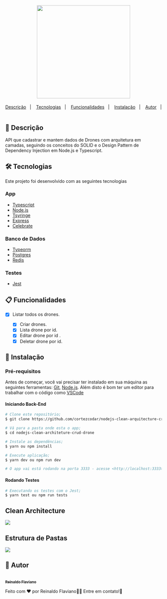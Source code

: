 <h1 align="center">
  <img width="300px" src="./.github/assets/nodejs-icon.svg" />
  <br />
  <a href="https://www.linkedin.com/in/reinaldo-flaviano-3a6359208/">
  </a>
</h1>
<p align="center">
  <a href="#page_facing_up-descrição">Descrição</a>&nbsp;&nbsp;&nbsp;|&nbsp;&nbsp;&nbsp;
  <a href="#-tecnologias">Tecnologias</a>&nbsp;&nbsp;&nbsp;|&nbsp;&nbsp;&nbsp;
    <a href="#clipboard-Funcionalidades">Funcionalidades</a>&nbsp;&nbsp;&nbsp;|&nbsp;&nbsp;&nbsp;
  <a href="#closed_book-instalação">Instalação</a>&nbsp;&nbsp;&nbsp;|&nbsp;&nbsp;&nbsp;
  <a href="#man-Autor">Autor</a>&nbsp;&nbsp;&nbsp;|&nbsp;&nbsp;&nbsp;
</p>

## :page_facing_up: Descrição

API que cadastrar e mantem dados de Drones com arquitetura em camadas, seguindo os conceitos do SOLID e o Design Pattern de Dependency Injection em Node.js e Typescript.

## 🛠 Tecnologias

Este projeto foi desenvolvido com as seguintes tecnologias

### App

- [Typescript](https://www.typescriptlang.org/)
- [Node.js](https://nodejs.org/)
- [Tsyringe](https://github.com/microsoft/tsyringe)
- [Express](https://expressjs.com/pt-br/)
- [Celebrate](https://github.com/arb/celebrate)

### Banco de Dados

- [Typeorm](https://typeorm.io/#/)
- [Postgres](https://www.postgresql.org/)
- [Redis](https://redis.io/)

### Testes

- [Jest](https://jestjs.io/)

## :clipboard: Funcionalidades

- [x] Listar todos os drones.

  - [x] Criar drones.
  - [x] Lista drone por id.
  - [x] Editar drone por id .
  - [x] Deletar drone por id.

## :closed_book: Instalação

### Pré-requisitos

Antes de começar, você vai precisar ter instalado em sua máquina as seguintes ferramentas:
[Git](https://git-scm.com), [Node.js](https://nodejs.org/en/).
Além disto é bom ter um editor para trabalhar com o código como [VSCode](https://code.visualstudio.com/)

#### Iniciando Back-End

```bash
# Clone este repositório;
$ git clone https://github.com/cortezcodar/nodejs-clean-arquitecture-crud-drone.git

# Vá para a pasta onde esta o app;
$ cd nodejs-clean-architeture-crud-drone

# Instale as dependências;
$ yarn ou npm install

# Execute aplicação;
$ yarn dev ou npm run dev

# O app vai está rodando na porta 3333 - acesse <http://localhost:3333>
```

#### Rodando Testes

```bash
# Executando os testes com o Jest;
$ yarn test ou npm run tests
```

## Clean Architecture

<img src="./.github/assets/clean-architecture-image.jpg" />

## Estrutura de Pastas

<img src="./.github/assets/tree-image.svg" />

## :man: Autor

<a href="https://github.com/cortezcodar">
 <br />
 <sub><b>Reinaldo Flaviano</b></sub>
</a>

Feito com ❤️ por Reinaldo Flaviano:wave::wave: Entre em contato!🚀

<a href="https://www.linkedin.com/in/reinaldo-flaviano-3a6359208/">
</a>
